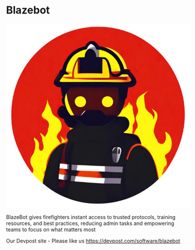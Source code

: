 # Blazebot
![Blazebot](blazebot_logo.jpeg)

BlazeBot gives firefighters instant access to trusted protocols, training resources, and best practices, reducing admin tasks and empowering teams to focus on what matters most

Our Devpost site - Please like us
https://devpost.com/software/blazebot
